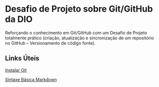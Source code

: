 # Desafio de Projeto sobre Git/GitHub da DIO
Reforçando o conhecimento em Git/GitHub com um Desafio de Projeto totalmente prático (criação, atualização e sincronização de um repositório no GitHub – Versionamento de código fonte).

## Links Úteis
[Instalar Git](https://git-scm.com/downloads)

[Sintaxe Básica Markdown](https://www.markdownguide.org/basic-syntax/)
